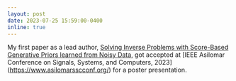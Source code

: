 ```yaml
---
layout: post
date: 2023-07-25 15:59:00-0400
inline: true
---
```


My first paper as a lead author, [Solving Inverse Problems with Score-Based Generative Priors learned from Noisy Data](https://arxiv.org/abs/2305.01166), got accepted at [IEEE Asilomar Conference on Signals, Systems, and Computers, 2023] (https://www.asilomarsscconf.org/) for a poster presentation.